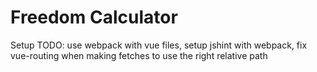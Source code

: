 # Freedom Calculator

Setup
TODO: use webpack with vue files, setup jshint with webpack, fix vue-routing when making fetches to use the right relative path